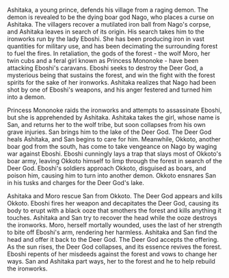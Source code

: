 <!-- Princess Mononoke (1997) -->

Ashitaka, a young prince, defends his village from a raging demon. The demon is revealed to be the dying boar god Nago, who places a curse on Ashitaka. The villagers recover a mutilated iron ball from Nago's corpse, and Ashitaka leaves in search of its origin. His search takes him to the ironworks run by the lady Eboshi. She has been producing iron in vast quantities for military use, and has been decimating the surrounding forest to fuel the fires. In retaliation, the gods of the forest - the wolf Moro, her twin cubs and a feral girl known as Princess Mononoke - have been attacking Eboshi's caravans. Eboshi seeks to destroy the Deer God, a mysterious being that sustains the forest, and win the fight with the forest spirits for the sake of her ironworks. Ashitaka realizes that Nago had been shot by one of Eboshi's weapons, and his anger festered and turned him into a demon.

Princess Mononoke raids the ironworks and attempts to assassinate Eboshi, but she is apprehended by Ashitaka. Ashitaka takes the girl, whose name is San, and returns her to the wolf tribe, but soon collapses from his own grave injuries. San brings him to the lake of the Deer God. The Deer God heals Ashitaka, and San begins to care for him. Meanwhile, Okkoto, another boar god from the south, has come to take vengeance on Nago by waging war against Eboshi. Eboshi cunningly lays a trap that slays most of Okkoto's boar army, leaving Okkoto himself to limp through the forest in search of the Deer God. Eboshi's soldiers approach Okkoto, disguised as boars, and poison him, causing him to turn into another demon. Okkoto ensnares San in his tusks and charges for the Deer God's lake.

Ashitaka and Moro rescue San from Okkoto. The Deer God appears and kills Okkoto. Eboshi fires her weapon and decapitates the Deer God, causing its body to erupt with a black ooze that smothers the forest and kills anything it touches. Ashitaka and San try to recover the head while the ooze destroys the ironworks. Moro, herself mortally wounded, uses the last of her strength to bite off Eboshi's arm, rendering her harmless. Ashitaka and San find the head and offer it back to the Deer God. The Deer God accepts the offering. As the sun rises, the Deer God collapses, and its essence revives the forest. Eboshi repents of her misdeeds against the forest and vows to change her ways. San and Ashitaka part ways, her to the forest and he to help rebuild the ironworks.